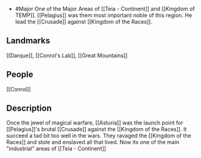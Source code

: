 - #Major
One of the Major Areas of [[Teia - Continent]] and [[Kingdom of TEMP]]. [[Pelagius]] was them most important noble of this region. He lead the [[Crusade]] against [[Kingdom of the Races]].
## Landmarks
[[Darque]], [[Conrol's Lab]], [[Great Mountains]]
## People
[[Conrol]]
## Description
Once the jewel of magical warfare, [[Asturia]] was the launch point for [[Pelagius]]'s brutal [[Crusade]] against the [[Kingdom of the Races]]. It succeed a tad bit too well in the wars. They ravaged the [[Kingdom of the Races]] and stole and enslaved all that lived. Now its one of the main "industrial" areas of [[Teia - Continent]]